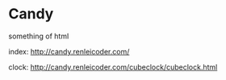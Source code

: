 # Candy

something of html

index: http://candy.renleicoder.com/

clock: http://candy.renleicoder.com/cubeclock/cubeclock.html